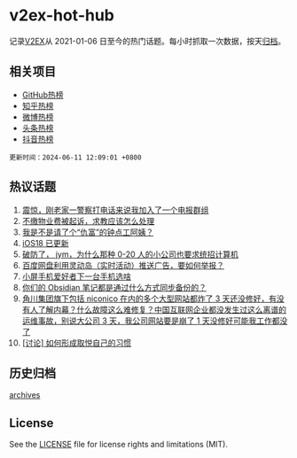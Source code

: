 # v2ex-hot-hub

 记录[V2EX](https://www.v2ex.com/)从 2021-01-06 日至今的热门话题。每小时抓取一次数据，按天[归档](archives)。
 
 ## 相关项目

- [GitHub热榜](https://github.com/snaildev/github-hot-hub)
- [知乎热榜](https://github.com/snaildev/zhihu-hot-hub)
- [微博热榜](https://github.com/snaildev/weibo-hot-hub)
- [头条热榜](https://github.com/snaildev/toutiao-hot-hub)
- [抖音热榜](https://github.com/snaildev/douyin-hot-hub)


 `更新时间：2024-06-11 12:09:01 +0800`

## 热议话题

1. [震惊，刚老家一警察打电话来说我加入了一个电报群组](https://www.v2ex.com/t/1048428)
1. [不缴物业费被起诉，求教应该怎么处理](https://www.v2ex.com/t/1048382)
1. [我是不是请了个“仇富”的钟点工阿姨？](https://www.v2ex.com/t/1048293)
1. [iOS18 已更新](https://www.v2ex.com/t/1048392)
1. [破防了， jym，为什么那种 0-20 人的小公司也要求统招计算机](https://www.v2ex.com/t/1048292)
1. [百度网盘利用灵动岛（实时活动）推送广告，要如何举报？](https://www.v2ex.com/t/1048247)
1. [小屏手机爱好者下一台手机选啥](https://www.v2ex.com/t/1048275)
1. [你们的 Obsidian 笔记都是通过什么方式同步备份的？](https://www.v2ex.com/t/1048271)
1. [角川集团旗下包括 niconico 在内的多个大型网站都炸了 3 天还没修好，有没有人了解内幕？什么故障这么难修复？中国互联网企业都没发生过这么离谱的运维事故，别说大公司 3 天，我公司网站要是崩了 1 天没修好可能我工作都没了](https://www.v2ex.com/t/1048368)
1. [[讨论] 如何形成取悦自己的习惯](https://www.v2ex.com/t/1048269)

## 历史归档

[archives](archives)

## License

See the [LICENSE](LICENSE) file for license rights and limitations (MIT).

